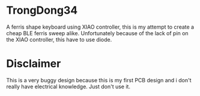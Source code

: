 # TrongDong34
A ferris shape keyboard using XIAO controller, this is my attempt to create a cheap BLE ferris sweep alike. Unfortunately because of the lack of pin on the XIAO controller, this have to use diode. 
# Disclaimer
This is a very buggy design because this is my first PCB design and i don't really have electrical knowledge. Just don't use it.
